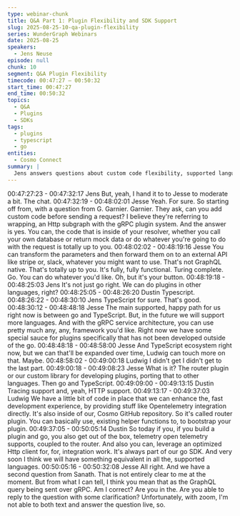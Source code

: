 ```yaml
---
type: webinar-chunk
title: Q&A Part 1: Plugin Flexibility and SDK Support
slug: 2025-08-25-10-qa-plugin-flexibility
series: WunderGraph Webinars
date: 2025-08-25
speakers:
  - Jens Neuse
episode: null
chunk: 10
segment: Q&A Plugin Flexibility
timecode: 00:47:27 – 00:50:32
start_time: 00:47:27
end_time: 00:50:32
topics:
  - Q&A
  - Plugins
  - SDKs
tags:
  - plugins
  - typescript
  - go
entities:
  - Cosmo Connect
summary: |
  Jens answers questions about custom code flexibility, supported languages, and SDK strategies.
---
```


00:47:27:23 - 00:47:32:17
Jens
But, yeah, I hand it to to Jesse to moderate a bit. The chat.
00:47:32:19 - 00:48:02:01
Jesse
Yeah. For sure. So starting off from, with a question from G. Garnier. Garnier. They ask, can you
add custom code before sending a request? I believe they're referring to wrapping, an Http
subgraph with the gRPC plugin system. And the answer is yes. You can, the code that is inside
of your resolver, whether you call your own database or return mock data or do whatever you're
going to do with the request is totally up to you.
00:48:02:02 - 00:48:19:16
Jesse
You can transform the parameters and then forward them on to an external API like stripe or,
slack, whatever you might want to use. That's not GraphQL native. That's totally up to you. It's
fully, fully functional. Turing complete. Go. You can do whatever you'd like. Oh, but it's your
button.
00:48:19:18 - 00:48:25:03
Jens
It's not just go right. We can do plugins in other languages, right?
00:48:25:05 - 00:48:26:20
Dustin
Typescript.
00:48:26:22 - 00:48:30:10
Jens
TypeScript for sure. That's good.
00:48:30:12 - 00:48:48:18
Jesse
The main supported, happy path for us right now is between go and TypeScript. But, in the
future we will support more languages. And with the gRPC service architecture, you can use
pretty much any, any, framework you'd like. Right now we have some special sauce for plugins
specifically that has not been developed outside of the go.
00:48:48:18 - 00:48:58:00
Jesse
And TypeScript ecosystem right now, but we can that'll be expanded over time, Ludwig can
touch more on that. Maybe.
00:48:58:02 - 00:49:00:18
Ludwig
I didn't get I didn't get to the last part.
00:49:00:18 - 00:49:08:23
Jesse
What is it? The router plugin or our custom library for developing plugins, porting that to other
languages. Then go and TypeScript.
00:49:09:00 - 00:49:13:15
Dustin
Tracing support and, yeah, HTTP support.
00:49:13:17 - 00:49:37:03
Ludwig
We have a little bit of code in place that we can enhance the, fast development experience, by
providing stuff like Opentelemetry integration directly. It's also inside of our, Cosmo GitHub
repository. So it's called router plugin. You can basically use, existing helper functions to, to
bootstrap your plugin.
00:49:37:05 - 00:50:05:14
Dustin
So today if you, if you build a plugin and go, you also get out of the box, telemetry open
telemetry supports, coupled to the router. And also you can, leverage an optimized Http client
for, for, integration work. It's always part of our go SDK. And very soon I think we will have
something equivalent in all the, supported languages.
00:50:05:16 - 00:50:32:08
Jesse
All right. And we have a second question from Sanath. That is not entirely clear to me at the
moment. But from what I can tell, I think you mean that as the GraphQL query being sent over
gRPC. Am I correct? Are you in the. Are you able to reply to the question with some
clarification? Unfortunately, with zoom, I'm not able to both text and answer the question live, so.